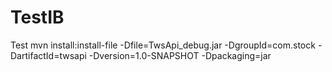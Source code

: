 # TestIB
Test
mvn install:install-file -Dfile=TwsApi_debug.jar -DgroupId=com.stock -DartifactId=twsapi -Dversion=1.0-SNAPSHOT -Dpackaging=jar